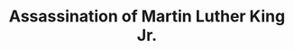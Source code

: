 ---
layout: event
category: Assassination of MLK
title: Assassination of Martin Luther King Jr.
year: 1968
duration: 4th April, 1968
location: Memphis, Tennessee
image: media/images/events/martin_luther_king.jpg
image-desc: Martin Luther King Jr. during the 1963 March on Washington for Jobs and Freedom, during which he delivered his historic "I Have a Dream" speech, calling for an end to racism.
source-name: Catalog Archives
image-source: https://catalog.archives.gov/id/542015
description: Martin Luther king Jr, was the prominent leader of the Civil Rights Movement and a recipient of the Nobel Peace Prize. He was tragically shot at the Lorraine Motel in Memphis, Tennessee.
song1: Happy Birthday
song2: Pride (In The Name of Love)
---
